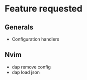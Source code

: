 # Feature requested

## Generals 

* Configuration handlers 

## Nvim

* dap remove config 
* dap load json
